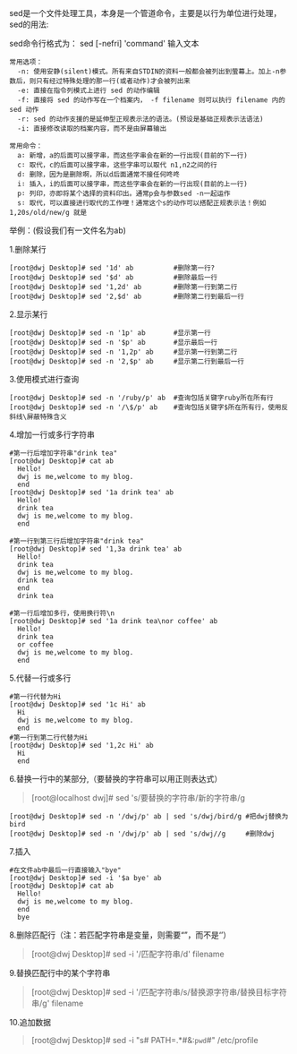 sed是一个文件处理工具，本身是一个管道命令，主要是以行为单位进行处理，sed的用法:

sed命令行格式为： sed [-nefri] 'command' 输入文本
```
常用选项：
  -n: 使用安静(silent)模式。所有来自STDIN的资料一般都会被列出到萤幕上。加上-n参数后，则只有经过特殊处理的那一行(或者动作)才会被列出来
  -e: 直接在指令列模式上进行 sed 的动作编辑
  -f: 直接将 sed 的动作写在一个档案内， -f filename 则可以执行 filename 内的sed 动作
  -r: sed 的动作支援的是延伸型正规表示法的语法。(预设是基础正规表示法语法)
  -i: 直接修改读取的档案内容，而不是由屏幕输出

常用命令：
  a∶ 新增，a的后面可以接字串，而这些字串会在新的一行出现(目前的下一行)
  c∶ 取代，c的后面可以接字串，这些字串可以取代 n1,n2之间的行
  d∶ 删除，因为是删除啊，所以d后面通常不接任何咚咚
  i∶ 插入，i的后面可以接字串，而这些字串会在新的一行出现(目前的上一行)
  p∶ 列印，亦即将某个选择的资料印出。通常p会与参数sed -n一起运作
  s∶ 取代，可以直接进行取代的工作哩！通常这个s的动作可以搭配正规表示法！例如 1,20s/old/new/g 就是
```
举例：(假设我们有一文件名为ab)

1.删除某行

    [root@dwj Desktop]# sed '1d' ab          #删除第一行?
    [root@dwj Desktop]# sed '$d' ab          #删除最后一行
    [root@dwj Desktop]# sed '1,2d' ab        #删除第一行到第二行
    [root@dwj Desktop]# sed '2,$d' ab        #删除第二行到最后一行

2.显示某行

    [root@dwj Desktop]# sed -n '1p' ab       #显示第一行
    [root@dwj Desktop]# sed -n '$p' ab       #显示最后一行
    [root@dwj Desktop]# sed -n '1,2p' ab     #显示第一行到第二行
    [root@dwj Desktop]# sed -n '2,$p' ab     #显示第二行到最后一行

3.使用模式进行查询

    [root@dwj Desktop]# sed -n '/ruby/p' ab  #查询包括关键字ruby所在所有行
    [root@dwj Desktop]# sed -n '/\$/p' ab    #查询包括关键字$所在所有行，使用反斜线\屏蔽特殊含义

4.增加一行或多行字符串

    #第一行后增加字符串"drink tea"
    [root@dwj Desktop]# cat ab
      Hello!
      dwj is me,welcome to my blog.
      end
    [root@dwj Desktop]# sed '1a drink tea' ab
      Hello!
      drink tea
      dwj is me,welcome to my blog.
      end

    #第一行到第三行后增加字符串"drink tea"
    [root@dwj Desktop]# sed '1,3a drink tea' ab
      Hello!
      drink tea
      dwj is me,welcome to my blog.
      drink tea
      end
      drink tea

    #第一行后增加多行，使用换行符\n
    [root@dwj Desktop]# sed '1a drink tea\nor coffee' ab
      Hello!
      drink tea
      or coffee
      dwj is me,welcome to my blog.
      end

5.代替一行或多行

    #第一行代替为Hi
    [root@dwj Desktop]# sed '1c Hi' ab
      Hi
      dwj is me,welcome to my blog.
      end
    #第一行到第二行代替为Hi
    [root@dwj Desktop]# sed '1,2c Hi' ab
      Hi
      end

6.替换一行中的某部分,（要替换的字符串可以用正则表达式）
>[root@localhost dwj]# sed 's/要替换的字符串/新的字符串/g

    [root@dwj Desktop]# sed -n '/dwj/p' ab | sed 's/dwj/bird/g #把dwj替换为bird
    [root@dwj Desktop]# sed -n '/dwj/p' ab | sed 's/dwj//g     #删除dwj

7.插入

    #在文件ab中最后一行直接输入"bye"
    [root@dwj Desktop]# sed -i '$a bye' ab
    [root@dwj Desktop]# cat ab
      Hello!
      dwj is me,welcome to my blog.
      end
      bye

8.删除匹配行（注：若匹配字符串是变量，则需要“”，而不是‘’）
>[root@dwj Desktop]# sed -i '/匹配字符串/d' filename

9.替换匹配行中的某个字符串
>[root@dwj Desktop]# sed -i '/匹配字符串/s/替换源字符串/替换目标字符串/g' filename

10.追加数据
>[root@dwj Desktop]# sed -i "s# PATH=.*#&:`pwd`#" /etc/profile
